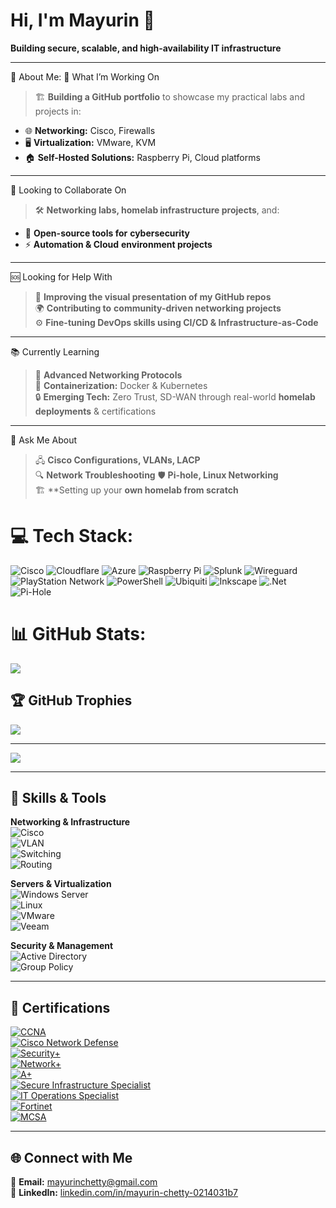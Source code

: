 # Hi, I'm Mayurin 👋  

**Building secure, scalable, and high‑availability IT infrastructure**  

---

💫 About Me:
🚀 What I’m Working On
> 🏗 **Building a GitHub portfolio** to showcase my practical labs and projects in:
- 🌐 **Networking:** Cisco, Firewalls
- 🖥 **Virtualization:** VMware, KVM
- 🏠 **Self-Hosted Solutions:** Raspberry Pi, Cloud platforms

---

🤝 Looking to Collaborate On
> 🛠 **Networking labs, homelab infrastructure projects**, and:
- 🔐 **Open-source tools for** **cybersecurity**
- ⚡ **Automation & Cloud** **environment projects**

---

🆘 Looking for Help With
> 🎨 **Improving the **visual presentation** of my GitHub repos**  
> 🌍 **Contributing to** **community-driven networking projects**  
> ⚙️ **Fine-tuning **DevOps skills** using CI/CD & Infrastructure-as-Code**

---

📚 Currently Learning
> 📡 **Advanced Networking Protocols**  
> 🐳 **Containerization:** Docker & Kubernetes  
> 🔒 **Emerging Tech:** Zero Trust, SD-WAN through real-world **homelab deployments** & certifications

---

💬 Ask Me About
> 🖧 **Cisco Configurations, VLANs, LACP**  
> 🔍 **Network Troubleshooting** 
> 🛡 **Pi-hole, Linux Networking**  
> 🏗 **Setting up your **own homelab from scratch**

# 💻 Tech Stack:
![Cisco](https://img.shields.io/badge/cisco-%23049fd9.svg?style=for-the-badge&logo=cisco&logoColor=black) ![Cloudflare](https://img.shields.io/badge/Cloudflare-F38020?style=for-the-badge&logo=Cloudflare&logoColor=white) ![Azure](https://img.shields.io/badge/azure-%230072C6.svg?style=for-the-badge&logo=microsoftazure&logoColor=white) ![Raspberry Pi](https://img.shields.io/badge/-Raspberry_Pi-C51A4A?style=for-the-badge&logo=Raspberry-Pi) ![Splunk](https://img.shields.io/badge/splunk-%23000000.svg?style=for-the-badge&logo=splunk&logoColor=white) ![Wireguard](https://img.shields.io/badge/wireguard-%2388171A.svg?style=for-the-badge&logo=wireguard&logoColor=white) ![PlayStation Network](https://img.shields.io/badge/PSN-%230070D1.svg?style=for-the-badge&logo=Playstation&logoColor=white) ![PowerShell](https://img.shields.io/badge/PowerShell-%235391FE.svg?style=for-the-badge&logo=powershell&logoColor=white) ![Ubiquiti](https://img.shields.io/badge/ubiquiti-%230559C9.svg?style=for-the-badge&logo=ubiquiti&logoColor=white) ![Inkscape](https://img.shields.io/badge/Inkscape-e0e0e0?style=for-the-badge&logo=inkscape&logoColor=080A13) ![.Net](https://img.shields.io/badge/.NET-5C2D91?style=for-the-badge&logo=.net&logoColor=white) ![Pi-Hole](https://img.shields.io/badge/pihole-%2396060C.svg?style=for-the-badge&logo=pi-hole&logoColor=white)
# 📊 GitHub Stats:
![](https://github-readme-stats.vercel.app/api?username=Mayurin&theme=dark&hide_border=false&include_all_commits=true&count_private=true)<br/>

## 🏆 GitHub Trophies
![](https://github-profile-trophy.vercel.app/?username=Mayurin&theme=radical&no-frame=false&no-bg=false&margin-w=4)

---
[![](https://visitcount.itsvg.in/api?id=Mayurin&icon=5&color=0)](https://visitcount.itsvg.in)

<!-- Proudly created with GPRM ( https://gprm.itsvg.in ) -->

---

## 🚀 Skills & Tools  

**Networking & Infrastructure**  
![Cisco](https://img.shields.io/badge/Cisco-Networking-blue?logo=cisco&logoColor=white)  
![VLAN](https://img.shields.io/badge/VLANs-Config-green)  
![Switching](https://img.shields.io/badge/Switching-L2/L3-orange)  
![Routing](https://img.shields.io/badge/Routing-OSPF/EIGRP-red)  

**Servers & Virtualization**  
![Windows Server](https://img.shields.io/badge/Windows%20Server-2019/2022-0078D6?logo=windows&logoColor=white)  
![Linux](https://img.shields.io/badge/Linux-Ubuntu/CentOS-yellow?logo=linux&logoColor=white)  
![VMware](https://img.shields.io/badge/VMware-ESXi-gray?logo=vmware&logoColor=white)  
![Veeam](https://img.shields.io/badge/Veeam-Backup-green?logo=veeam&logoColor=white)  

**Security & Management**  
![Active Directory](https://img.shields.io/badge/Active%20Directory-Management-blue)  
![Group Policy](https://img.shields.io/badge/Group%20Policy-Secure-lightblue)  

---

## 📜 Certifications  

[![CCNA](https://img.shields.io/badge/Cisco-CCNA-blue?logo=cisco&logoColor=white)](https://www.credly.com/badges/4b176f5c-5001-4965-89cd-868f8d45e033/public_url)  
[![Cisco Network Defense](https://img.shields.io/badge/Cisco-Network_Defense-blue?logo=cisco&logoColor=white)](https://www.credly.com/badges/31798663-824b-4f31-8aee-8d44a3c292b2/public_url)  
[![Security+](https://img.shields.io/badge/CompTIA-Security%2B-red?logo=comptia&logoColor=white)](https://www.credly.com/badges/cc8bc61b-cc0f-43f1-8550-2698e485bda6/public_url)  
[![Network+](https://img.shields.io/badge/CompTIA-Network%2B-orange?logo=comptia&logoColor=white)](https://www.credly.com/badges/472f0f1b-bf1a-4b40-9a96-7b67edafd8bf/public_url)  
[![A+](https://img.shields.io/badge/CompTIA-A%2B-blue?logo=comptia&logoColor=white)](https://www.credly.com/badges/1630a22a-83b7-480f-a668-07e0ec7e5c4c/public_url)  
[![Secure Infrastructure Specialist](https://img.shields.io/badge/CompTIA-CSIS-green?logo=comptia&logoColor=white)](https://www.credly.com/badges/b8b69abb-caf7-467b-84de-b5b564b5c75d/public_url)  
[![IT Operations Specialist](https://img.shields.io/badge/CompTIA-CIOS-lightblue?logo=comptia&logoColor=white)](https://www.credly.com/badges/3989b8ca-36db-4386-ac71-36b420119a93/public_url)  
[![Fortinet](https://img.shields.io/badge/Fortinet-Cybersecurity-green?logo=fortinet&logoColor=white)](https://www.credly.com/badges/27c9b29b-cdc9-47a0-889b-b2df449b8c1b/public_url)  
[![MCSA](https://img.shields.io/badge/Microsoft-MCSA-0078D6?logo=microsoft&logoColor=white)](https://www.credly.com/badges/68ee2f7b-f4ee-4a70-9b4a-c408fbe4946e/public_url)  

---

## 🌐 Connect with Me  
📩 **Email:** [mayurinchetty@gmail.com](mailto:mayurinchetty@gmail.com)  
💼 **LinkedIn:** [linkedin.com/in/mayurin-chetty-0214031b7](https://linkedin.com/in/mayurin-chetty-0214031b7)  
